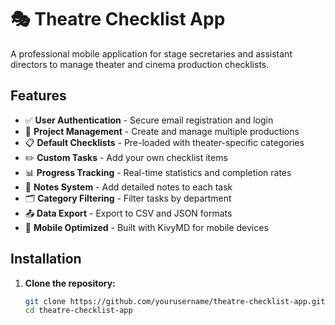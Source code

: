 # 🎭 Theatre Checklist App

A professional mobile application for stage secretaries and assistant directors to manage theater and cinema production checklists.

## Features

- ✅ **User Authentication** - Secure email registration and login
- 🎯 **Project Management** - Create and manage multiple productions
- 📋 **Default Checklists** - Pre-loaded with theater-specific categories
- ✏️ **Custom Tasks** - Add your own checklist items
- 📊 **Progress Tracking** - Real-time statistics and completion rates
- 📝 **Notes System** - Add detailed notes to each task
- 🗂️ **Category Filtering** - Filter tasks by department
- 📤 **Data Export** - Export to CSV and JSON formats
- 📱 **Mobile Optimized** - Built with KivyMD for mobile devices

## Installation

1. **Clone the repository:**
   ```bash
   git clone https://github.com/yourusername/theatre-checklist-app.git
   cd theatre-checklist-app
